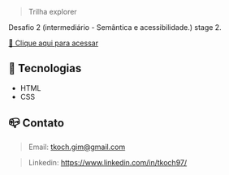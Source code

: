 >Trilha explorer

Desafio 2 (intermediário - Semântica e acessibilidade.) stage 2. 

[🔗 Clique aqui para acessar](https://tkoch97.github.io/)

## 🔧 Tecnologias

- HTML
- CSS

## 📪 Contato

>Email: tkoch.gim@gmail.com

>Linkedin: https://www.linkedin.com/in/tkoch97/
